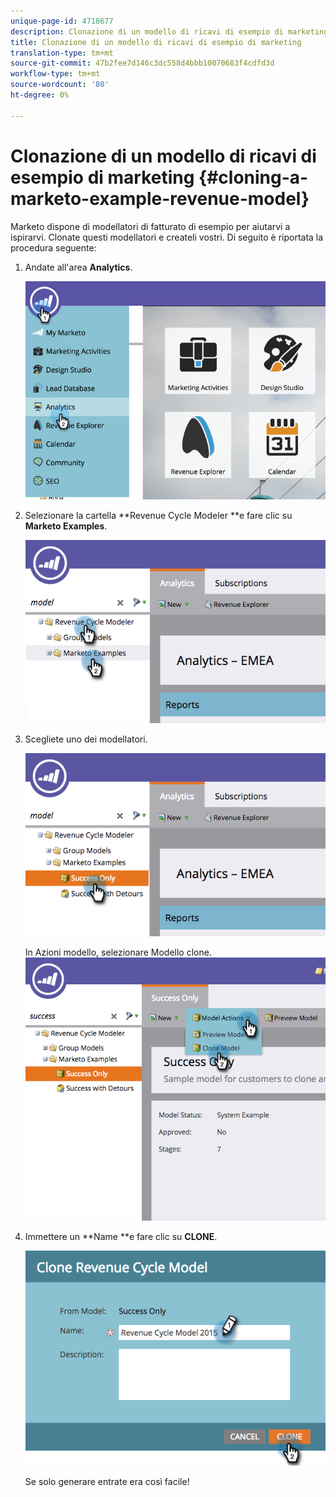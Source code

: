 ```yaml
---
unique-page-id: 4718677
description: Clonazione di un modello di ricavi di esempio di marketing - Documenti Marketo - Documentazione prodotto
title: Clonazione di un modello di ricavi di esempio di marketing
translation-type: tm+mt
source-git-commit: 47b2fee7d146c3dc558d4bbb10070683f4cdfd3d
workflow-type: tm+mt
source-wordcount: '80'
ht-degree: 0%

---
```



# Clonazione di un modello di ricavi di esempio di marketing {#cloning-a-marketo-example-revenue-model}

Marketo dispone di modellatori di fatturato di esempio per aiutarvi a ispirarvi. Clonate questi modellatori e createli vostri. Di seguito è riportata la procedura seguente:

1. Andate all&#39;area **Analytics**.

   ![](assets/image2015-4-27-17-3a37-3a30.png)

1. Selezionare la cartella **Revenue Cycle Modeler **e fare clic su **Marketo Examples**.

   ![](assets/image2015-4-27-17-3a11-3a39.png)

1. Scegliete uno dei modellatori.

   ![](assets/image2015-4-27-17-3a33-3a11.png)

   In Azioni modello, selezionare Modello clone.
   ![](assets/image2015-4-27-17-3a18-3a29.png)

1. Immettere un **Name **e fare clic su **CLONE**.

   ![](assets/image2015-4-27-17-3a20-3a22.png)

   Se solo generare entrate era così facile!

